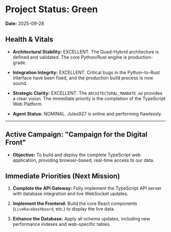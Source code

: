# Project Status: Green

**Date:** 2025-09-28

## Health & Vitals

*   **Architectural Stability:** EXCELLENT. The Quad-Hybrid architecture is defined and validated. The core Python/Rust engine is production-grade.

*   **Integration Integrity:** EXCELLENT. Critical bugs in the Python-to-Rust interface have been fixed, and the production build process is now sound.

*   **Strategic Clarity:** EXCELLENT. The `ARCHITECTURAL_MANDATE.md` provides a clear vision. The immediate priority is the completion of the TypeScript Web Platform.

*   **Agent Status:** NOMINAL. Jules927 is online and performing flawlessly.

---

## Active Campaign: "Campaign for the Digital Front"

*   **Objective:** To build and deploy the complete TypeScript web application, providing browser-based, real-time access to our data.

## Immediate Priorities (Next Mission)

1.  **Complete the API Gateway:** Fully implement the TypeScript API server with database integration and live WebSocket updates.

2.  **Implement the Frontend:** Build the core React components (`LiveRaceDashboard`, etc.) to display the live data.

3.  **Enhance the Database:** Apply all schema updates, including new performance indexes and web-specific tables.